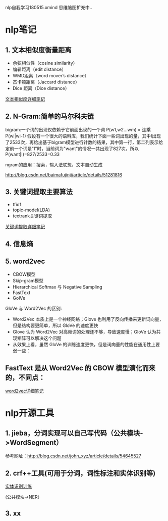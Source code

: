 nlp自我学习180515.xmind 思维脑图扩充中..

# nlp笔记

## 1. 文本相似度衡量距离
 - 余弦相似性（cosine similarity） 
 - 编辑距离（edit distance） 
 - WMD距离（word mover’s distance） 
 - 杰卡顿距离（Jaccard distance） 
 - Dice 距离（Dice distance）

[文本相似度详细笔记](公共模块/sim_text.md)

## 2. N-Gram:简单的马尔科夫链

bigram:一个词的出现仅依赖于它前面出现的一个词
P(w1,w2...wm) = 连乘P(wi|wi-1)
假设有一个很大的语料库，我们统计下面一些词出现的量，其中I出现了2533次，再给出基于bigram模型进行计数的结果，其中第一行，第二列表示给定前一个词是"I"时，当前词为"want"的情况一共出现了827次，所以P(want|I)=827/2533=0.33

ngram的应用：搜索，输入法联想，文本自动生成

http://blog.csdn.net/baimafujinji/article/details/51281816

## 3. 关键词提取主要算法

 - tfidf
 - topic-model(LDA)
 - textrank关键词提取

[关键词提取详细笔记](公共模块/keyword_extraction.md)

## 4. 信息熵

## 5. word2vec

 - CBOW模型
 - Skip-gram模型
 - Hierarchical Softmax 与 Negative Sampling
 - FastText
 - GolVe

GloVe 与 Word2Vec 的区别:
 - Word2Vec 本质上是一个神经网络；Glove 也利用了反向传播来更新词向量，但是结构要更简单，所以 GloVe 的速度更快
 - Glove 认为 Word2Vec 对高频词的处理还不够，导致速度慢；GloVe 认为共现矩阵可以解决这个问题
 - 从效果上看，虽然 GloVe 的训练速度更快，但是词向量的性能在通用性上要弱一些：

FastText 是从 Word2Vec 的 CBOW 模型演化而来的，不同点：
 - 

[word2vec详细笔记](公共模块/word2vec.md)

# nlp开源工具

## 1. jieba，分词实现可以自己写代码（公共模块->WordSegment）

参考网址：http://blog.csdn.net/john_xyz/article/details/54645527

## 2. crf++工具(可用于分词，词性标注和实体识别等)

[实体识别训练](https://nbviewer.jupyter.org/github/binzhouchn/ai_notes/blob/master/%E8%87%AA%E7%84%B6%E8%AF%AD%E8%A8%80%E5%A4%84%E7%90%86/%E5%85%AC%E5%85%B1%E6%A8%A1%E5%9D%97/NER/%E5%AE%9E%E4%BD%93%E8%AF%86%E5%88%AB%E8%AE%AD%E7%BB%83%E8%BF%87%E7%A8%8B_V2.ipynb)

(公共模块->NER）

## 3. xx
